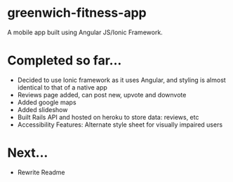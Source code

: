 # greenwich-fitness-app

A mobile app built using Angular JS/Ionic Framework.

# Completed so far...

* Decided to use Ionic framework as it uses Angular, and styling is almost identical to that of a native app
* Reviews page added, can post new, upvote and downvote
* Added google maps
* Added slideshow
* Built Rails API and hosted on heroku to store data: reviews, etc
* Accessibility Features: Alternate style sheet for visually impaired users

# Next...

* Rewrite Readme
